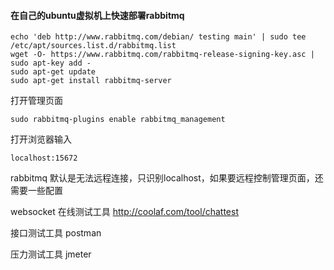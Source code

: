#### 在自己的ubuntu虚拟机上快速部署rabbitmq
```
echo 'deb http://www.rabbitmq.com/debian/ testing main' | sudo tee /etc/apt/sources.list.d/rabbitmq.list
wget -O- https://www.rabbitmq.com/rabbitmq-release-signing-key.asc | sudo apt-key add -
sudo apt-get update
sudo apt-get install rabbitmq-server
```
打开管理页面
```
sudo rabbitmq-plugins enable rabbitmq_management
```
打开浏览器输入
```
localhost:15672
```

rabbitmq 默认是无法远程连接，只识别localhost，如果要远程控制管理页面，还需要一些配置

websocket 在线测试工具 http://coolaf.com/tool/chattest

接口测试工具 postman

压力测试工具 jmeter